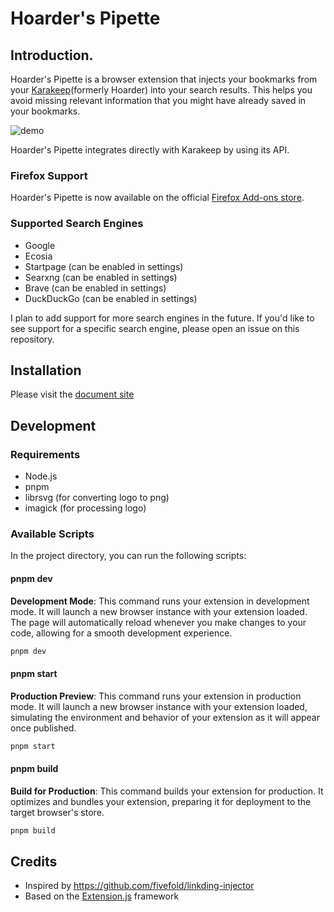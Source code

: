 # Hoarder's Pipette

## Introduction.

Hoarder's Pipette is a browser extension that injects your bookmarks from your [Karakeep](https://karakeep.app)(formerly Hoarder) into your search results. This helps you avoid missing relevant information that you might have already saved in your bookmarks.

![demo](/assets/demo.png)

Hoarder's Pipette integrates directly with Karakeep by using its API.

### Firefox Support

Hoarder's Pipette is now available on the official [Firefox Add-ons store](https://addons.mozilla.org/firefox/addon/hoarder-s-pipette/).

### Supported Search Engines

- Google
- Ecosia
- Startpage (can be enabled in settings)
- Searxng (can be enabled in settings)
- Brave (can be enabled in settings)
- DuckDuckGo (can be enabled in settings)

I plan to add support for more search engines in the future. If you'd like to see support for a specific search engine, please open an issue on this repository.

## Installation

Please visit the [document site](https://dansnow.github.io/hoarder-pipette/guides/installation/)

## Development

### Requirements

- Node.js
- pnpm
- librsvg (for converting logo to png)
- imagick (for processing logo)


### Available Scripts

In the project directory, you can run the following scripts:

#### pnpm dev

**Development Mode**: This command runs your extension in development mode. It will launch a new browser instance with your extension loaded. The page will automatically reload whenever you make changes to your code, allowing for a smooth development experience.

```bash
pnpm dev
```

#### pnpm start

**Production Preview**: This command runs your extension in production mode. It will launch a new browser instance with your extension loaded, simulating the environment and behavior of your extension as it will appear once published.

```bash
pnpm start
```

#### pnpm build

**Build for Production**: This command builds your extension for production. It optimizes and bundles your extension, preparing it for deployment to the target browser's store.

```bash
pnpm build
```

## Credits

- Inspired by https://github.com/fivefold/linkding-injector
- Based on the [Extension.js](https://extension.js.org) framework
